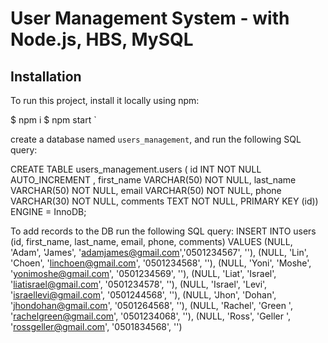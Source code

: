 # User Management System - with Node.js, HBS, MySQL

## Installation
To run this project, install it locally using npm:


$ npm i
$ npm start
`

create a database named `users_management`, and run the following SQL query:

CREATE TABLE users_management.users ( id INT NOT NULL AUTO_INCREMENT , first_name VARCHAR(50) NOT NULL, last_name VARCHAR(50) NOT NULL, email VARCHAR(50) NOT NULL, phone VARCHAR(30) NOT NULL, comments TEXT NOT NULL, PRIMARY KEY (id)) ENGINE = InnoDB;

To add records to the DB run the following SQL query: 
INSERT INTO users 
(id, first_name, last_name, email, phone, comments) VALUES
(NULL, 'Adam', 'James', 'adamjames@gmail.com','0501234567', ''),
(NULL, 'Lin', 'Choen', 'linchoen@gmail.com', '0501234568', ''),
(NULL, 'Yoni', 'Moshe', 'yonimoshe@gmail.com', '0501234569', ''),
(NULL, 'Liat', 'Israel', 'liatisrael@gmail.com', '0501234578', ''),
(NULL, 'Israel', 'Levi', 'israellevi@gmail.com', '0501244568', ''),
(NULL, 'Jhon', 'Dohan', 'jhondohan@gmail.com', '0501264568', ''),
(NULL, 'Rachel', 'Green ', 'rachelgreen@gmail.com', '0501234068', ''),
(NULL, 'Ross', 'Geller ', 'rossgeller@gmail.com', '0501834568', '')